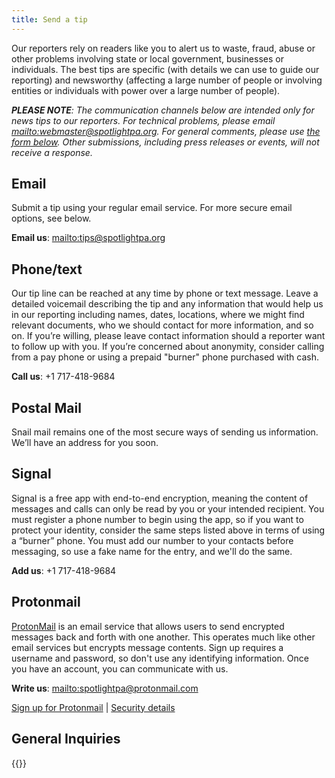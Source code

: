 ```yaml
---
title: Send a tip
---
```

Our reporters rely on readers like you to alert us to waste, fraud, abuse or other problems involving state or local government, businesses or individuals. The best tips are specific (with details we can use to guide our reporting) and newsworthy (affecting a large number of people or involving entities or individuals with power over a large number of people).

_**PLEASE NOTE**: The communication channels below are intended only for news tips to our reporters. For technical problems, please email <mailto:webmaster@spotlightpa.org>. For general comments, please use [the form below](#general-inquiries). Other submissions, including press releases or events, will not receive a response._

## Email

Submit a tip using your regular email service. For more secure email options, see below.

**Email us**: <mailto:tips@spotlightpa.org>

## Phone/text

Our tip line can be reached at any time by phone or text message. Leave a detailed voicemail describing the tip and any information that would help us in our reporting including names, dates, locations, where we might find relevant documents, who we should contact for more information, and so on. If you’re willing, please leave contact information should a reporter want to follow up with you. If you’re concerned about anonymity, consider calling from a pay phone or using a prepaid "burner" phone purchased with cash.

**Call us**: +1 717-418-9684

## Postal Mail

Snail mail remains one of the most secure ways of sending us information. We’ll have an address for you soon.

## Signal

Signal is a free app with end-to-end encryption, meaning the content of messages and calls can only be read by you or your intended recipient. You must register a phone number to begin using the app, so if you want to protect your identity, consider the same steps listed above in terms of using a “burner” phone. You must add our number to your contacts before messaging, so use a fake name for the entry, and we'll do the same.

**Add us**: +1 717-418-9684

## Protonmail

[ProtonMail](https://protonmail.com/about) is an email service that allows users to send encrypted messages back and forth with one another. This operates much like other email services but encrypts message contents. Sign up requires a username and password, so don't use any identifying information. Once you have an account, you can communicate with us.

**Write us**: <mailto:spotlightpa@protonmail.com>

[Sign up for Protonmail](https://mail.protonmail.com/create/new) | [Security details](https://protonmail.com/security-details)

## General Inquiries

{{<contact-form>}}

